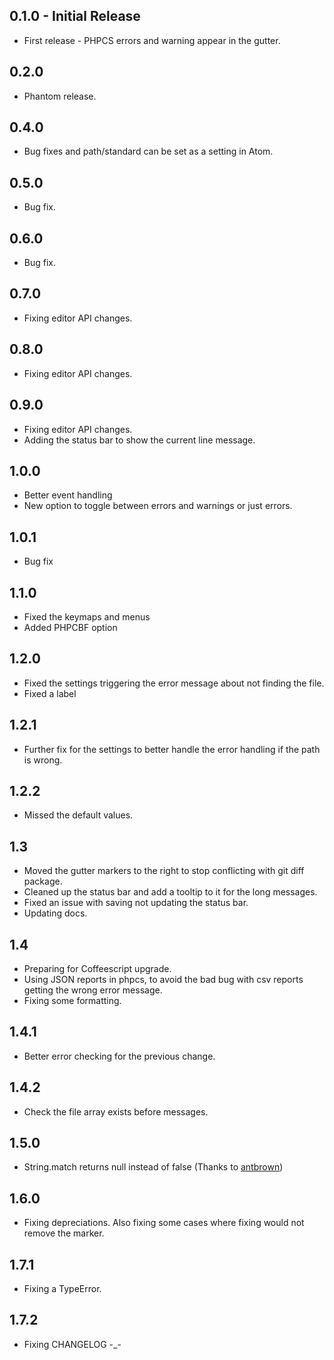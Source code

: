 ## 0.1.0 - Initial Release
  + First release - PHPCS errors and warning appear in the gutter.

## 0.2.0
  + Phantom release.

## 0.4.0
  * Bug fixes and path/standard can be set as a setting in Atom.

## 0.5.0
  * Bug fix.

## 0.6.0
  * Bug fix.

## 0.7.0
  * Fixing editor API changes.

## 0.8.0
  * Fixing editor API changes.

## 0.9.0
  * Fixing editor API changes.
  * Adding the status bar to show the current line message.

## 1.0.0
  * Better event handling
  * New option to toggle between errors and warnings or just errors.

## 1.0.1
  * Bug fix

## 1.1.0
  * Fixed the keymaps and menus
  * Added PHPCBF option

## 1.2.0
  * Fixed the settings triggering the error message about not finding the file.
  * Fixed a label

## 1.2.1
  * Further fix for the settings to better handle the error handling if the path is wrong.

## 1.2.2
  * Missed the default values.

## 1.3
  * Moved the gutter markers to the right to stop conflicting with git diff package.
  * Cleaned up the status bar and add a tooltip to it for the long messages.
  * Fixed an issue with saving not updating the status bar.
  * Updating docs.

## 1.4
  * Preparing for Coffeescript upgrade.
  * Using JSON reports in phpcs, to avoid the bad bug with csv reports getting the wrong error message.
  * Fixing some formatting.

## 1.4.1
  * Better error checking for the previous change.

## 1.4.2
  * Check the file array exists before messages.

## 1.5.0
* String.match returns null instead of false (Thanks to [antbrown](https://github.com/antbrown))

## 1.6.0
* Fixing depreciations. Also fixing some cases where fixing would not remove the marker.

## 1.7.1
* Fixing a TypeError.

## 1.7.2
* Fixing CHANGELOG -_-

